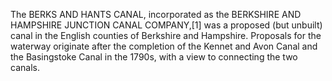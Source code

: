 The BERKS AND HANTS CANAL, incorporated as the BERKSHIRE AND HAMPSHIRE JUNCTION CANAL COMPANY,[1] was a proposed (but unbuilt) canal in the English counties of Berkshire and Hampshire. Proposals for the waterway originate after the completion of the Kennet and Avon Canal and the Basingstoke Canal in the 1790s, with a view to connecting the two canals.
